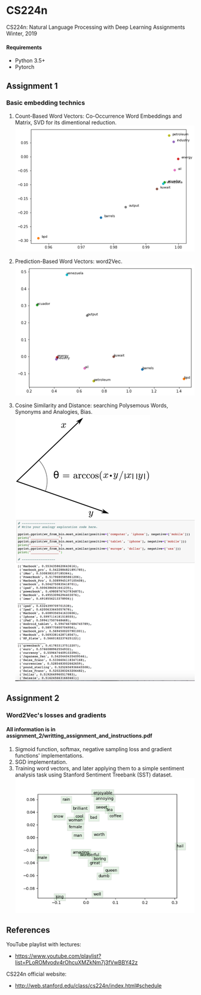 # CS224n
CS224n: Natural Language Processing with Deep Learning Assignments Winter, 2019

#### Requirements
* Python 3.5+
* Pytorch


## Assignment 1 
### Basic embedding technics

1. Count-Based Word Vectors: Co-Occurrence Word Embeddings and Matrix, SVD for its dimentional reduction.
![q1](images/co-occure)

2. Prediction-Based Word Vectors: word2Vec.
![q2](images/word2vec)
3. Cosine Similarity and Distance: searching Polysemous Words, Synonyms and Analogies, Bias.  
![q3_1](images/similarity.png)
![q3_2](images/analogies.png)

## Assignment 2
### Word2Vec's losses and gradients 
#### All information is in assignment_2/writting_assignment_and_instructions.pdf

1. Sigmoid function, softmax, negative sampling loss and gradient functions' implementations.
2. SGD implementation.
3. Training word vectors, and later applying them to a simple sentiment analysis task using Stanford Sentiment Treebank (SST) dataset. 
![q3](images/word_vectors.png)

## References

YouTube playlist with lectures:
* https://www.youtube.com/playlist?list=PLoROMvodv4rOhcuXMZkNm7j3fVwBBY42z

CS224n official website:
* http://web.stanford.edu/class/cs224n/index.html#schedule
